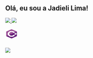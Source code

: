 ## Olá, eu sou a Jadieli Lima!

<div>
  <a href="https://github.com/Jadizinhasl">
  <img height="165em" src="https://github-readme-stats.vercel.app/api?username=jadizinhasl&show_icons=true&theme=tokyonigth&include_all_commits=true&count_private=true"/>
  <img height="165em" src="https://github-readme-stats.vercel.app/api/top-langs/?username=jadizinhasl&layout=compact&langs_count=15&theme=tokyonigth"/>
</div>
<div style="display: inline_blok"><br>
   <img align="center" alt="Jadi-Csharp" height="30" width="40" src="https://raw.githubusercontent.com/devicons/devicon/master/icons/csharp/csharp-original.svg">
</div>  

##

<div> 
  <a href="https://www.linkedin.com/in/jadieli-lima-116b54255/" target="_blank"><img src="https://img.shields.io/badge/-LinkedIn-%230077B5?style=for-the-badge&logo=linkedin&logoColor=white" target="_blank"></a> 
</div>
